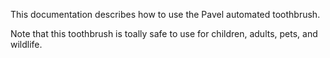 This documentation describes how to use the Pavel automated toothbrush.

Note that this toothbrush is toally safe to use for children, adults, pets, and wildlife.
